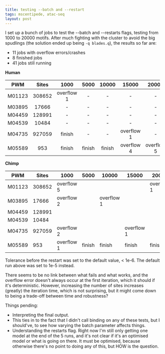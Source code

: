 ```yaml
---
title: testing --batch and --restart
tags: mscentipede, atac-seq
layout: post
---
```


I set up a bunch of jobs to test the --batch and --restarts flags, testing from 1000 to 20000 motifs. After much fighting with the cluster to avoid the big spudlings (the solution ended up being `-q blades.q`), the results so far are:

* 11 jobs with overflow errors/crashes
* 8 finished jobs
* 41 jobs still running

**Human**

| PWM | Sites | 1000 | 5000 | 10000 | 15000 | 20000 | default
|:---------:|:----------:|:-----------:|:---------:|:----------:|:----------:|:------------:|:------------:
| M01123 |308652 | overflow 1 | - | - | - | - | overflow 1
| M03895 |17666 | - | - | - | - | - | finish
| M04459 |128991 | - | - | - | -| - | finish
| M04539 |10484 | - | - | - | - | - | finish
| M04735 |927059 | finish | - | - | overflow 1 | - | finish
| M05589 |953 | finish | finish | finish | overflow 4 | overflow 5 | finish

**Chimp**

| PWM | Sites | 1000 | 5000 | 10000 | 15000 | 20000 | default| 
| ----|-------|------|------|-------|-------|-------|--------| 
| M01123 | 308652 | overflow 5 | | | | overflow 1 | finish| 
| M03895 | 17666 | overflow 2 | | overflow 1 | | | finish| 
| M04459 | 128991 | | | | | | finish| 
| M04539 | 10484 | | | | | | finish| 
| M04735 | 927059 | overflow 2 | | | overflow 1 | | finish| 
| M05589 | 953 | overflow 1 | finish | finish | finish | finish | finish | 

Tolerance before the restart was set to the default value, < 1e-6. The default run above was set to 1e-5 instead. 

There seems to be no link between what fails and what works, and the overflow error doesn't always occur at the first iteration, which it should if it's deterministic. However, increasing the number of sites increases (greatly) the iteration time, which is not surprising, but it might come down to being a trade-off between time and robustness?

Things pending:

* Interpreting the final output. 
* This ties in to the fact that I didn't call binding on any of these tests, but I should've, to see how varying the batch parameter affects things. 
* Understanding the restarts flag. Right now I'm still only getting one model at the end of the 5 runs, and it's not clear if it's an optimised model or what is going on there. It must be optimised, because otherwise there's no point to doing any of this, but HOW is the question. 